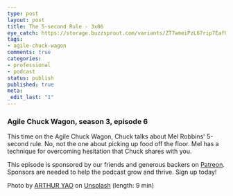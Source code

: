 ```yaml
---
type: post
layout: post
title: The 5-second Rule - 3x06
eye_catch: https://storage.buzzsprout.com/variants/ZT7wmeiPzL67rip7EafU21t7/8d66eb17bb7d02ca4856ab443a78f2148cafbb129f58a3c81282007c6fe24ff2?.jpg
tags:
- agile-chuck-wagon
comments: true
categories:
- professional
- podcast
status: publish
published: true
meta:
_edit_last: "1"
---
```


### Agile Chuck Wagon, season 3, episode 6

This time on the Agile Chuck Wagon, Chuck talks about Mel Robbins' 5-second rule. No, not the one about picking up food off the floor. Mel has a technique for overcoming hesitation that Chuck shares with you.  
  
This episode is sponsored by our friends and generous backers on [Patreon](https://www.patreon.com/agilechuckwagon). Sponsors are needed to help the podcast grow and thrive. Sign up today!  
  
Photo by [ARTHUR YAO](https://unsplash.com/photos/lfxHKUps9as?utm_source=unsplash&amp;utm_medium=referral&amp;utm_content=creditCopyText) on [Unsplash](https://unsplash.com/?utm_source=unsplash&amp;utm_medium=referral&amp;utm_content=creditCopyText) (length: 9 min)
